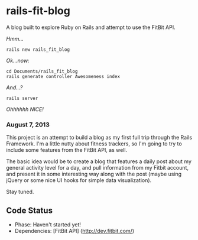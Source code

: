rails-fit-blog
==============

A blog built to explore Ruby on Rails and attempt to use the FitBit API.

_Hmm..._

    rails new rails_fit_blog

_Ok...now:_

    cd Documents/rails_fit_blog
    rails generate controller Awesomeness index

_And...?_

    rails server
    
_Ohhhhhh NICE!_

### August 7, 2013

This project is an attempt to build a blog as my first full trip through the Rails Framework. I'm a 
little nutty about fitness trackers, so I'm going to try to include some features from the FitBit API, as well.

The basic idea would be to create a blog that features a daily post about my general activity level for a day, and 
pull information from my Fitbit account, and present it in some interesting way along with the post (maybe using 
jQuery or some nice UI hooks for simple data visualization).

Stay tuned.

## Code Status
* Phase: Haven't started yet!
* Dependencies: [FitBit API] (http://dev.fitbit.com/)
